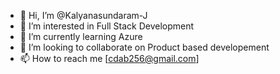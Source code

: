 - 👋 Hi, I’m @Kalyanasundaram-J
- 👀 I’m interested in Full Stack Development
- 🌱 I’m currently learning Azure
- 💞️ I’m looking to collaborate on Product based developement
- 📫 How to reach me [cdab256@gmail.com]

<!---
Kalyanasundaram-J/Kalyanasundaram-J is a ✨ special ✨ repository because its `README.md` (this file) appears on your GitHub profile.
You can click the Preview link to take a look at your changes.
--->
